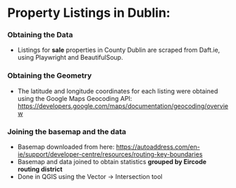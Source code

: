 # Property Listings in Dublin:

### Obtaining the Data 

- Listings for **sale** properties in County Dublin are scraped from Daft.ie, using Playwright and BeautifulSoup.

### Obtaining the Geometry 

- The latitude and longitude coordinates for each listing were obtained using the Google Maps Geocoding API: 
    https://developers.google.com/maps/documentation/geocoding/overview

### Joining the basemap and the data 

- Basemap downloaded from here: 
    https://autoaddress.com/en-ie/support/developer-centre/resources/routing-key-boundaries 
- Basemap and data joined to obtain statistics **grouped by Eircode routing district**
- Done in QGIS using the Vector -> Intersection tool 
